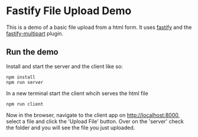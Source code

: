 # Fastify File Upload Demo

This is a demo of a basic file upload from a html form. It uses [fastify](https://github.com/fastify/fastify) and the [fastify-multipart](https://github.com/fastify/fastify-multipart) plugin.

## Run the demo

Install and start the server and the client like so:

```
npm install
npm run server
```

In a new terminal start the client whcih serves the html file

```
npm run client
```

Now in the browser, navigate to the client app on [http://localhost:8000](http://localhost:8000), select a file and click the 'Upload File' button. Over on the 'server' check the folder and you will see the file you just uploaded.

